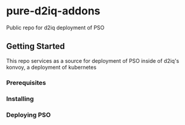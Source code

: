 # pure-d2iq-addons

Public repo for d2iq deployment of PSO

## Getting Started

This repo services as a source for deployment of PSO inside of d2iq's konvoy, a deployment 
of kubernetes

### Prerequisites

### Installing

### Deploying PSO

